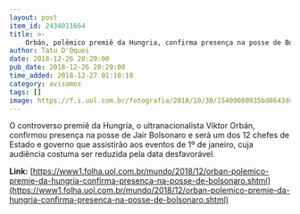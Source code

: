 ```yaml
---
layout: post
item_id: 2434011664
title: >-
    Orbán, polêmico premiê da Hungria, confirma presença na posse de Bolsonaro
author: Tatu D'Oquei
date: 2018-12-26 20:29:00
pub_date: 2018-12-26 20:29:00
time_added: 2018-12-27 01:10:18
category: avisamos
tags: []
image: https://f.i.uol.com.br/fotografia/2018/10/30/15409080935bd8643ddf8f9_1540908093_3x2_xl.jpg
---
```


O controverso premiê da Hungria, o ultranacionalista Viktor Orbán, confirmou presença na posse de Jair Bolsonaro e será um dos 12 chefes de Estado e governo que assistirão aos eventos de 1º de janeiro, cuja audiência costuma ser reduzida pela data desfavorável.

**Link:** [https://www1.folha.uol.com.br/mundo/2018/12/orban-polemico-premie-da-hungria-confirma-presenca-na-posse-de-bolsonaro.shtml](https://www1.folha.uol.com.br/mundo/2018/12/orban-polemico-premie-da-hungria-confirma-presenca-na-posse-de-bolsonaro.shtml)

